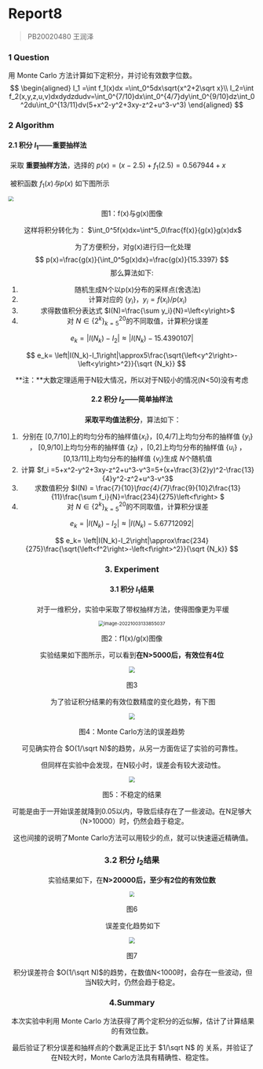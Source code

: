 # Report8

> PB20020480 王润泽

### 1 Question

用 Monte Carlo 方法计算如下定积分，并讨论有效数字位数。
$$
\begin{aligned}
I_1 =\int f_1(x)dx =\int_0^5dx\sqrt{x^2+2\sqrt x}\\
I_2=\int f_2(x,y,z,u,v)dxdydzdudv=\int_0^{7/10}dx\int_0^{4/7}dy\int_0^{9/10}dz\int_0^2du\int_0^{13/11}dv(5+x^2-y^2+3xy-z^2+u^3-v^3)
\end{aligned}
$$



### 2 Algorithm

#### 2.1 积分 $I_1$——重要抽样法

​	采取 **重要抽样方法**，选择的 $p(x)=(x-2.5)+f_1(2.5)=0.567944 + x$

​	被积函数 $f_1(x)与p(x)$ 如下图所示

<img src="F:\MyDocuments\Physics\Compututation Physics\Homework\hw08\f1(x).png" style="zoom:67%;" />

<center><p>图1：f(x)与g(x)图像

​	这样将积分转化为： $\int_0^5f(x)dx=\int^5_0\frac{f(x)}{g(x)}g(x)dx$

​	为了方便积分，对g(x)进行归一化处理
$$
p(x)=\frac{g(x)}{\int_0^5g(x)dx}=\frac{g(x)}{15.3397}
$$
那么算法如下:

1. 随机生成N个以p(x)分布的采样点(舍选法)
2. 计算对应的 $\{y_i\}$，$y_i=f(x_i)/p(x_i)$
3. 求得数值积分表达式 $I(N)=\frac{\sum y_i}{N}=\left<y\right>$
4. 对 $N\in\{2^k\}_{k=5}^{20}$的不同取值，计算积分误差

$$
e_k= \left|I(N_k)-I_2\right|\approx|I(N_k)-15.4390107|
$$


$$
e_k= \left|I(N_k)-I_1\right|\approx5\frac{\sqrt{\left<y^2\right>-\left<y\right>^2}}{\sqrt {N_k}}
$$

**注：**大数定理适用于N较大情况，所以对于N较小的情况(N<50)没有考虑

#### 2.2 积分 $I_2$——简单抽样法

​	**采取平均值法积分**，算法如下：

1. 分别在 [0,7/10]上的均匀分布的抽样值$\{x_i \}$，[0,4/7]上均匀分布的抽样值 $\{y_i\}$ ， [0,9/10]上均匀分布的抽样值 $\{z_i\}$ ，[0,2]上均匀分布的抽样值 $\{u_i\}$ ，[0,13/11]上均匀分布的抽样值 $\{v_i\}$生成 $N$个随机值
2. 计算 $f_i =5+x^2-y^2+3xy-z^2+u^3-v^3=5+(x+\frac{3}{2}y)^2-\frac{13}{4}y^2-z^2+u^3-v^3$
3. 求数值积分 $I(N) = \frac{7}{10}*\frac{4}{7}*\frac{9}{10}*2*\frac{13}{11}\frac{\sum f_i}{N}=\frac{234}{275}\left<f\right> $
4. 对 $N\in\{2^k\}_{k=5}^{20}$的不同取值，计算积分误差

$$
e_k= \left|I(N_k)-I_2\right|\approx|I(N_k)-5.67712092|
$$


$$
e_k= \left|I(N_k)-I_2\right|\approx\frac{234}{275}\frac{\sqrt{\left<f^2\right>-\left<f\right>^2}}{\sqrt {N_k}}
$$

### 3. Experiment

#### 3.1 积分 $I_1$结果

​	对于一维积分，实验中采取了带权抽样方法，使得图像更为平缓

<img src="C:\Users\Lenovo\AppData\Roaming\Typora\typora-user-images\image-20221003133855037.png" alt="image-20221003133855037" style="zoom:67%;" />

<center><p>图2：f1(x)/g(x)图像

​	实验结果如下图所示，可以看到**在N>5000后，有效位有4位**

<img src="F:\MyDocuments\Physics\Compututation Physics\Homework\hw08\result1.png" style="zoom: 80%;" />

<center><p>图3

​	为了验证积分结果的有效位数精度的变化趋势，有下图

<img src="F:\MyDocuments\Physics\Compututation Physics\Homework\hw08\error1.png" style="zoom: 80%;" />

<center><p>图4：Monte Carlo方法的误差趋势

可见确实符合 $O(1/\sqrt N)$的趋势，从另一方面佐证了实验的可靠性。

​	但同样在实验中会发现，在N较小时，误差会有较大波动性。

<img src="F:\MyDocuments\Physics\Compututation Physics\Homework\hw08\BadError1.png" style="zoom:80%;" />

<center><p>图5：不稳定的结果

​	可能是由于一开始误差就降到0.05以内，导致后续存在了一些波动。在N足够大（N>10000）时，仍然会趋于稳定。

​	这也间接的说明了Monte Carlo方法可以用较少的点，就可以快速逼近精确值。

### 3.2 积分 $I_2$结果

​	实验结果如下，在**N>20000后，至少有2位的有效位数**

<img src="F:\MyDocuments\Physics\Compututation Physics\Homework\hw08\result2.png" style="zoom:67%;" />

<center><p>图6

​	误差变化趋势如下

<img src="F:\MyDocuments\Physics\Compututation Physics\Homework\hw08\error2.png" style="zoom:80%;" />

<center><p>图7

​	积分误差符合 $O(1/\sqrt N)$的趋势，在数值N<1000时，会存在一些波动，但当N较大时，仍然会趋于稳定。

### 4.Summary

​	本次实验中利用 Monte Carlo 方法获得了两个定积分的近似解，估计了计算结果的有效位数。

​	最后验证了积分误差和抽样点的个数满足正比于 $1/\sqrt N$ 的 关系，并验证了在N较大时，Monte Carlo方法具有精确性、稳定性。
